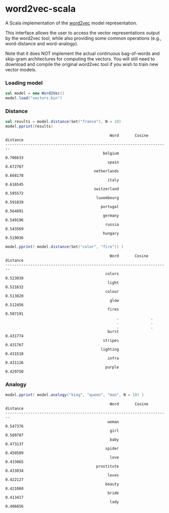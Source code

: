 word2vec-scala
==============


A Scala implementation of the [word2vec](https://code.google.com/p/word2vec/) model representation.

This interface allows the user to access the vector representations output by the word2vec tool, while
 also providing some common operations (e.g., word-distance and word-analogy).

Note that it does NOT implement the actual continuous bag-of-words and skip-gram architectures
for computing the vectors.  You will still need to download and compile the original word2vec
tool if you wish to train new vector models.



### Loading model

```scala
val model = new Word2Vec()
model.load("vectors.bin")
```



### Distance

```scala
val results = model.distance(Set("france"), N = 10)
model.pprint(results)
```
```
                                              Word       Cosine distance
------------------------------------------------------------------------
                                           belgium              0.706633
                                             spain              0.672767
                                       netherlands              0.668178
                                             italy              0.616545
                                       switzerland              0.595572
                                        luxembourg              0.591839
                                          portugal              0.564891
                                           germany              0.549196
                                            russia              0.543569
                                           hungary              0.519036
```


```scala
model.pprint( model.distance(Set("color", "fire")) )
```
```
                                              Word       Cosine distance
------------------------------------------------------------------------
                                            colors              0.523039
                                             light              0.521632
                                            colour              0.513820
                                              glow              0.512456
                                             fires              0.507191
                                                 .              .
                                                 .              .
                                                 .              .
                                             burst              0.431774
                                           stripes              0.431767
                                          lighting              0.431510
                                             infra              0.431126
                                            purple              0.429750
```



### Analogy

```scala
model.pprint( model.analogy("king", "queen", "man", N = 10) )
```
```
                                              Word       Cosine distance
------------------------------------------------------------------------
                                             woman              0.547376
                                              girl              0.509787
                                              baby              0.473137
                                            spider              0.450589
                                              love              0.433065
                                        prostitute              0.433034
                                             loves              0.422127
                                            beauty              0.421060
                                             bride              0.413417
                                              lady              0.406856
```

